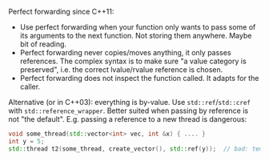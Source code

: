 Perfect forwarding since C++11:

* Use perfect forwarding when your function only wants to pass some of its arguments to the next function.
  Not storing them anywhere. Maybe bit of reading.
* Perfect forwarding never copies/moves anything, it only passes references.
  The complex syntax is to make sure "a value category is preserved", i.e. the correct lvalue/rvalue reference is chosen.
* Perfect forwarding does not inspect the function called. It adapts for the caller.

Alternative (or in C++03): everything is by-value. Use `std::ref`/`std::cref` with `std::reference_wrapper`.
Better suited when passing by reference is not "the default".
E.g. passing a reference to a new thread is dangerous:

```c++
void some_thread(std::vector<int> vec, int &x) { .... }
int y = 5;
std::thread t2(some_thread, create_vector(), std::ref(y));  // bad: temporary likely dies before the thread starts.
```
